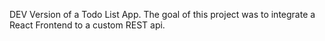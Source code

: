 DEV Version of a Todo List App.
The goal of this project was to integrate a React Frontend to a custom REST api.

